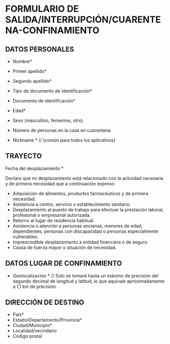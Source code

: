 # FORMULARIO DE SALIDA/INTERRUPCIÓN/CUARENTENA-CONFINAMIENTO

## DATOS PERSONALES 

* Nombre* 
* Primer apellido* 
* Segundo apellido* 
* Tipo de documento de identificación*
* Documento de identificación* 
* Edad* 
* Sexo (mascuilino, femenino, otro) 
* Número de personas en la casa en cuarentena

* Nickname * // (común para todos los aplicativos)

## TRAYECTO

Fecha del desplazamiento * 

Declaro que mi desplazamiento está relacionado con la actividad necesaria y de primera necesidad que a continuación expreso: 
 
* Adquisición de alimentos, productos farmacéuticos y de primera necesidad.  
* Asistencia a centro, servicio o establecimiento sanitario.  
* Desplazamiento al puesto de trabajo para efectuar la prestación laboral, profesional o empresarial autorizada.  
* Retorno al lugar de residencia habitual.  
* Asistencia o atención a personas ancianas, menores de edad, dependientes, personas con discapacidad o personas especialmente vulnerables.  
* Imprescindible desplazamiento a entidad financiera o de seguro.  
* Causa de fuerza mayor o situación de necesidad. 

## DATOS LUGAR DE CONFINAMIENTO 

* Geolocalización * // Solo se tomará hasta un máximo de precisión del segundo decimal de longitud y latitud, lo que aquivale aproximadamente a 1,1 km de precisión.

## DIRECCIÓN DE DESTINO

* País*
* Estado/Departamento/Provincia* 
* Ciudad/Municipio* 
* Localidad/vecindario 
* Codigo postal




